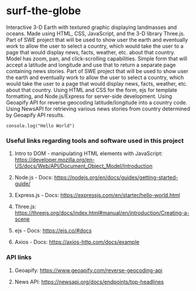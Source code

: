 # surf-the-globe
Interactive 3-D Earth with textured graphic displaying landmasses and oceans. Made using HTML, CSS, JavaScript,  and the 3-D library Three.js. Part of SWE project that will be used to show user the earth and eventually work to allow the user to select a country, which would take the user to a page that would display news, facts, weather, etc. about that country. Model has zoom, pan, and click-scrolling capabilities. 
Simple form that will accept a latitude and longitude and use that to return a separate page containing news stories. Part of SWE project that will be used to show user the earth and eventually work to allow the user to select a country, which would take the user to a page that would display news, facts, weather, etc. about that country. Using HTML and CSS for the form, ejs for template formatting, and Node.js/Express for server-side development. Using Geoapify API for reverse geocoding latitude/longitude into a country code. Using NewsAPI for retrieving various news stories from country determined by Geoapify API results.

`
console.log("Hello World")
`


### Useful links regarding tools and software used in this project

1. Intro to DOM - manipulating HTML elements with JavaScript: https://developer.mozilla.org/en-US/docs/Web/API/Document_Object_Model/Introduction

2. Node.js - Docs: https://nodejs.org/en/docs/guides/getting-started-guide/

3. Express.js - Docs: https://expressjs.com/en/starter/hello-world.html

4. Three.js: https://threejs.org/docs/index.html#manual/en/introduction/Creating-a-scene

5. ejs - Docs: https://ejs.co/#docs

6. Axios - Docs: https://axios-http.com/docs/example


### API links

1. Geoapify: https://www.geoapify.com/reverse-geocoding-api

2. News API: https://newsapi.org/docs/endpoints/top-headlines
